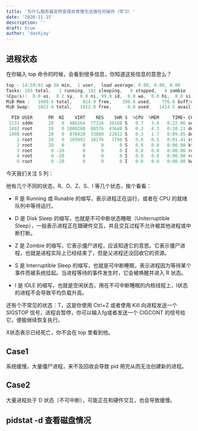 ```yaml
---
title: '为什么服务器突然变得非常慢无法做任何操作（学习）'
date: '2020-11-15'
description: ''
draft: true
author: 'dashjay'
---
```


## 进程状态

在你输入 top 命令的时候，会看到很多信息，你知道这些信息的意思么？

```cpp
top - 14:59:02 up 58 min,  1 user,  load average: 0.00, 0.00, 0.00
Tasks: 103 total,   1 running, 102 sleeping,   0 stopped,   0 zombie
%Cpu(s):  0.0 us,  0.2 sy,  0.0 ni, 99.8 id,  0.0 wa,  0.0 hi,  0.0 si,  0.0 st
MiB Mem :   1989.6 total,    814.9 free,    398.8 used,    776.0 buff/cache
MiB Swap:   1022.0 total,   1022.0 free,      0.0 used.   1414.5 avail Mem

  PID USER      PR  NI    VIRT    RES    SHR S  %CPU  %MEM     TIME+ COMMAND
 1131 sddm      20   0  486264  77316  38168 S   0.7   3.8   0:22.06 sddm-greeter
 1492 root      20   0 1000288  88576  43648 S   0.3   4.3   0:10.11 dockerd
 1498 root      20   0  878428  33880  22912 S   0.3   1.7   0:09.85 docker-containe
    1 root      20   0  103992  10176   7796 S   0.0   0.5   0:01.41 systemd
    2 root      20   0       0      0      0 S   0.0   0.0   0:00.00 kthreadd
    3 root       0 -20       0      0      0 I   0.0   0.0   0:00.00 rcu_gp
    4 root       0 -20       0      0      0 I   0.0   0.0   0:00.00 rcu_par_gp
    6 root       0 -20       0      0      0 I   0.0   0.0   0:00.00 kworker/0:0H-k
```

今天我们关注 S 列：

他有几个不同的状态，R、D、Z、S、I 等几个状态，挨个看看：

- R 是 Running 或 Runable 的缩写，表示进程正在运行，或者在 CPU 的就绪队列中等待运行。

- D 是 Disk Sleep 的缩写，也就是不可中断状态睡眠（Uniterruptible Sleep），一般表示进程正在跟硬件交互，并且交互过程不允许被其他进程或中断打断。

- Z 是 Zombie 的缩写，它表示僵尸进程，应该知道它的意思。它表示僵尸进程，也就是进程实际上已经结束了，但是父进程还没回收它的资源。

- S 是 Interruptible Sleep 的缩写，也就是可中断睡眠，表示进程因为等待某个事件而被系统挂起。当进程等待的事件发生时，它会被唤醒并进入 R 状态。

- I 是 IDLE 的缩写，也就是空闲状态，用在不可中断睡眠的内核线程上，I状态的进程不会导致平均负载升高。

还有个不常见的状态：T，这是你使用 Ctrl+Z 或者使用 Kill 向进程发送一个 SIGSTOP 信号，进程会暂停，你可以输入fg或者发送一个 CIGCONT 的信号给它，便能继续恢复执行。

X状态表示已经死亡，你不会在 top 里看到他。

## Case1

系统缓慢，大量僵尸进程，来不及回收会导致 pid 用完从而无法创建新的进程。

## Case2

大量进程处于 D 状态（不可中断），可能正在和硬件交互，也会导致缓慢。

## pidstat -d 查看磁盘情况
